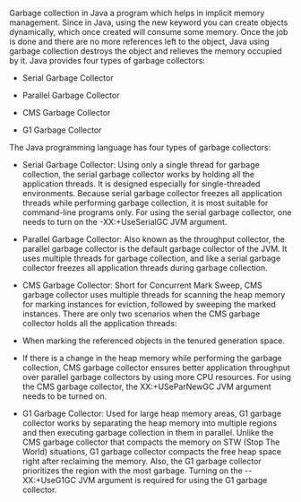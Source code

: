 Garbage collection in Java a program which helps in implicit memory
management. Since in Java, using the new keyword you can create objects
dynamically, which once created will consume some memory. Once the job
is done and there are no more references left to the object, Java using
garbage collection destroys the object and relieves the memory occupied
by it. Java provides four types of garbage collectors:

-   Serial Garbage Collector

-   Parallel Garbage Collector

-   CMS Garbage Collector

-   G1 Garbage Collector

The Java programming language has four types of garbage collectors:

-   Serial Garbage Collector: Using only a single thread for garbage
collection, the serial garbage collector works by holding all the
application threads. It is designed especially for single-threaded
environments. Because serial garbage collector freezes all
application threads while performing garbage collection, it is most
suitable for command-line programs only. For using the serial
garbage collector, one needs to turn on the -XX:+UseSerialGC JVM
argument.

-   Parallel Garbage Collector: Also known as the throughput collector,
the parallel garbage collector is the default garbage collector of
the JVM. It uses multiple threads for garbage collection, and like a
serial garbage collector freezes all application threads during
garbage collection.

-   CMS Garbage Collector: Short for Concurrent Mark Sweep, CMS garbage
collector uses multiple threads for scanning the heap memory for
marking instances for eviction, followed by sweeping the marked
instances. There are only two scenarios when the CMS garbage
collector holds all the application threads:

-   When marking the referenced objects in the tenured generation
space.

-   If there is a change in the heap memory while performing the
garbage collection, CMS garbage collector ensures better
application throughput over parallel garbage collectors by using
more CPU resources. For using the CMS garbage collector, the
XX:+USeParNewGC JVM argument needs to be turned on.

-   G1 Garbage Collector: Used for large heap memory areas, G1 garbage
collector works by separating the heap memory into multiple regions
and then executing garbage collection in them in parallel. Unlike
the CMS garbage collector that compacts the memory on STW (Stop The
World) situations, G1 garbage collector compacts the free heap space
right after reclaiming the memory. Also, the G1 garbage collector
prioritizes the region with the most garbage. Turning on the
--XX:+UseG1GC JVM argument is required for using the G1 garbage
collector.